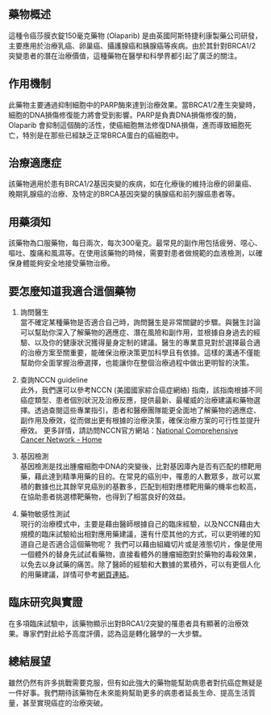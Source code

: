 ## 藥物概述

這種令癌莎膜衣錠150毫克藥物 (Olaparib) 是由英國阿斯特捷利康製藥公司研發，主要應用於治療乳癌、卵巢癌、攝護腺癌和胰腺癌等疾病。由於其針對BRCA1/2突變患者的潛在治療價值，這種藥物在醫學和科學界都引起了廣泛的關注。

## 作用機制

此藥物主要通過抑制細胞中的PARP酶來達到治療效果。當BRCA1/2產生突變時，細胞的DNA損傷修復能力將會受到影響。PARP是負責DNA損傷修復的酶，Olaparib 會抑制這個酶的活性，使癌細胞無法修復DNA損傷，進而導致細胞死亡，特別是在那些已經缺乏正常BRCA蛋白的癌細胞中。

## 治療適應症

該藥物適用於患有BRCA1/2基因突變的疾病，如在化療後的維持治療的卵巢癌、晚期乳腺癌的治療、及特定的BRCA基因突變的胰腺癌和前列腺癌患者等。

## 用藥須知

該藥物為口服藥物，每日兩次，每次300毫克。最常見的副作用包括疲勞、噁心、嘔吐、腹痛和風濕等。在使用該藥物的時候，需要對患者做規範的血液檢測，以確保身體能夠安全地接受藥物治療。

## 要怎麼知道我適合這個藥物 

1. 詢問醫生  
當不確定某種藥物是否適合自己時，詢問醫生是非常關鍵的步驟。與醫生討論可以幫助你深入了解藥物的適應症、潛在風險和副作用，並根據自身過去的經驗、以及你的健康狀況獲得量身定制的建議。醫生的專業意見對於選擇最合適的治療方案至關重要，能確保治療決策更加科學且有依據。這樣的溝通不僅能幫助你全面掌握治療選擇，也能讓你在整個治療過程中做出更明智的決策。 

2. 查詢NCCN guideline  
此外，我們還可以參考NCCN (美國國家綜合癌症網絡) 指南，該指南根據不同癌症類型、患者個別狀況及治療反應，提供最新、最權威的治療建議和藥物選擇。透過查閱這些專業指引，患者和醫療團隊能更全面地了解藥物的適應症、副作用及療效，從而做出更有根據的治療決策，確保治療方案的可行性並提升療效。 
更多詳情，請訪問NCCN官方網站：[National Comprehensive Cancer Network - Home](https://www.nccn.org/)

3. 基因檢測  
基因檢測是找出腫瘤細胞中DNA的突變後，比對基因庫內是否有匹配的標靶用藥，藉此達到精準用藥的目的。在常見的癌別中，罹患的人數眾多，故可以累積的數據也比其餘罕見癌別的基數多，匹配到相對應標靶用藥的機率也較高，在協助患者挑選標靶藥物，也得到了相當良好的效益。 

4. 藥物敏感性測試  
現行的治療模式中，主要是藉由醫師根據自己的臨床經驗，以及NCCN藉由大規模的臨床試驗給出相對應用藥建議，還有什麼其他的方式，可以更明確的知道自己是否適合這個藥物呢？ 
我們可以藉由組織切片或是液態切片，像是使用一個體外的替身先試試看藥物，直接看體外的腫瘤細胞對於藥物的毒殺效果，以免去以身試藥的痛苦。除了醫師的經驗和大數據的累積外，可以有更個人化的用藥建議，詳情可參考[網頁連結](https://info.cancerfree.io/)。 

## 臨床研究與實證

在多項臨床試驗中，該藥物顯示出對BRCA1/2突變的罹患者具有顯著的治療效果。專家們對此給予高度評價，認為這是轉化醫學的一大步驟。

## 總結展望

雖然仍然有許多挑戰需要克服，但有如此強大的藥物能幫助病患者對抗癌症無疑是一件好事。我們期待該藥物在未來能夠幫助更多的病患者延長生命、提高生活質量，甚至實現癌症的治療突破。
